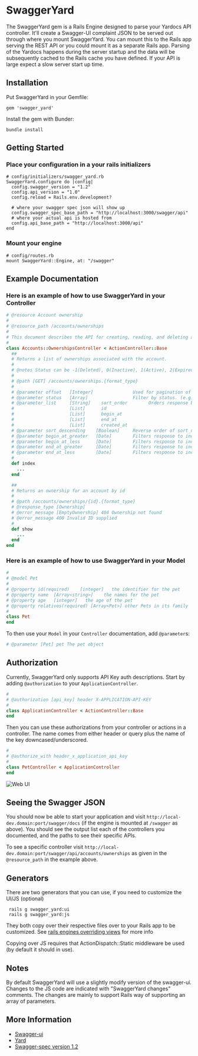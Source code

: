 # SwaggerYard #

The SwaggerYard gem is a Rails Engine designed to parse your Yardocs API controller.
It'll create a Swagger-UI complaint JSON to be served out through where you mount SwaggerYard.
You can mount this to the Rails app serving the REST API or you could mount it as a separate Rails app.
Parsing of the Yardocs happens during the server startup and the data will be subsequently cached to the Rails cache you have defined.
If your API is large expect a slow server start up time.

## Installation ##

Put SwaggerYard in your Gemfile:

    gem 'swagger_yard'

Install the gem with Bunder:

    bundle install


## Getting Started ##

### Place your configuration in a your rails initializers ###

    # config/initializers/swagger_yard.rb
    SwaggerYard.configure do |config|
      config.swagger_version = "1.2"
      config.api_version = "1.0"
      config.reload = Rails.env.development?

      # where your swagger spec json will show up
      config.swagger_spec_base_path = "http://localhost:3000/swagger/api"
      # where your actual api is hosted from
      config.api_base_path = "http://localhost:3000/api"
    end

### Mount your engine ###

	# config/routes.rb
	mount SwaggerYard::Engine, at: "/swagger"

## Example Documentation ##

### Here is an example of how to use SwaggerYard in your Controller ###

```ruby
# @resource Account ownership
#
# @resource_path /accounts/ownerships
#
# This document describes the API for creating, reading, and deleting account ownerships.
#
class Accounts::OwnershipsController < ActionController::Base
  ##
  # Returns a list of ownerships associated with the account.
  #
  # @notes Status can be -1(Deleted), 0(Inactive), 1(Active), 2(Expired) and 3(Cancelled).
  #
  # @path [GET] /accounts/ownerships.{format_type}
  #
  # @parameter offset   [Integer]               Used for pagination of response data (default: 25 items per response). Specifies the offset of the next block of data to receive.
  # @parameter status   [Array]                 Filter by status. (e.g. status[]=1&status[]=2&status[]=3).
  # @parameter_list     [String]    sort_order        Orders response by fields. (e.g. sort_order=created_at).
  #                     [List]      id
  #                     [List]      begin_at
  #                     [List]      end_at
  #                     [List]      created_at
  # @parameter sort_descending    [Boolean]     Reverse order of sort_order sorting, make it descending.
  # @parameter begin_at_greater   [Date]        Filters response to include only items with begin_at >= specified timestamp (e.g. begin_at_greater=2012-02-15T02:06:56Z).
  # @parameter begin_at_less      [Date]        Filters response to include only items with begin_at <= specified timestamp (e.g. begin_at_less=2012-02-15T02:06:56Z).
  # @parameter end_at_greater     [Date]        Filters response to include only items with end_at >= specified timestamp (e.g. end_at_greater=2012-02-15T02:06:56Z).
  # @parameter end_at_less        [Date]        Filters response to include only items with end_at <= specified timestamp (e.g. end_at_less=2012-02-15T02:06:56Z).
  #
  def index
    ...
  end

  ##
  # Returns an ownership for an account by id
  # 
  # @path /accounts/ownerships/{id}.{format_type}
  # @response_type [Ownership]
  # @error_message [EmptyOwnership] 404 Ownership not found
  # @error_message 400 Invalid ID supplied
  #
  def show
    ...
  end
end
```

### Here is an example of how to use SwaggerYard in your Model ###

```ruby
#
# @model Pet
#
# @property id(required)    [integer]   the identifier for the pet
# @property name  [Array<string>]    the names for the pet
# @property age   [integer]   the age of the pet
# @property relatives(required) [Array<Pet>] other Pets in its family
#
class Pet
end
```

To then use your `Model` in your `Controller` documentation, add `@parameter`s:

```ruby
# @parameter [Pet] pet The pet object
```

## Authorization ##

Currently, SwaggerYard only supports API Key auth descriptions. Start by adding `@authorization` to your `ApplicationController`.

```ruby
#
# @authorization [api_key] header X-APPLICATION-API-KEY
#
class ApplicationController < ActionController::Base
end
```

Then you can use these authorizations from your controller or actions in a controller. The name comes from either header or query plus the name of the key downcased/underscored.

```ruby
#
# @authorize_with header_x_application_api_key
#
class PetController < ApplicationController
end
```

![Web UI](https://raw.github.com/tpitale/swagger_yard/master/example/web-ui.png)

## Seeing the Swagger JSON ##

You should now be able to start your application and visit `http://local-dev.domain:port/swagger/docs` (if the engine is mounted at `/swagger` as above). You should see the output list each of the controllers you documented, and the paths to see their specific APIs.

To see a specific controller visit `http://local-dev.domain:port/swagger/api/accounts/ownerships` as given in the `@resource_path` in the example above.

## Generators ##

There are two generators that you can use, if you need to customize the UI/JS (optional)

     rails g swagger_yard:ui
     rails g swagger_yard:js

They both copy over their respective files over to your Rails app to be customized.
See [rails engines overriding views](http://guides.rubyonrails.org/engines.html#overriding-views) for more info

Copying over JS requires that ActionDispatch::Static middleware be used (by default it should in use).

## Notes ##

By default SwaggerYard will use a slightly modify version of the swagger-ui. Changes to the JS code are indicated with "SwaggerYard changes" comments. The changes are mainly to support Rails way of supporting an array of parameters.

## More Information ##

* [Swagger-ui](https://github.com/wordnik/swagger-ui)
* [Yard](https://github.com/lsegal/yard)
* [Swagger-spec version 1.2](https://github.com/wordnik/swagger-spec/blob/master/versions/1.2.md)

